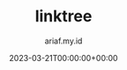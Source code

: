 ---
title: "linktree"
date: 2023-03-21T00:00:00+00:00
author: ariaf.my.id
layout: repo_post
permalink: /blog/linktree
repo:
  preview: https://raw.githubusercontent.com/ariafatah0711/linktree/refs/heads/main/preview.png
  demo: https://ariafatah0711.github.io/linktree
  source: https://github.com/ariafatah0711/linktree
  desc: >
    <b>Linktree</b> ini dibuat untuk memudahkan orang lain menemukan semua <b>tautan sosial media</b> kamu di satu tempat. Dengan desain yang <b>sederhana</b> dan <b>responsif</b>, proyek ini cocok digunakan oleh <b>kreator, pebisnis</b>, atau siapa saja yang ingin <b>mengelola tautan mereka secara profesional</b>.
  tags: [HTML, CSS, JavaScript, Responsive]
tags: [web, repo]
---